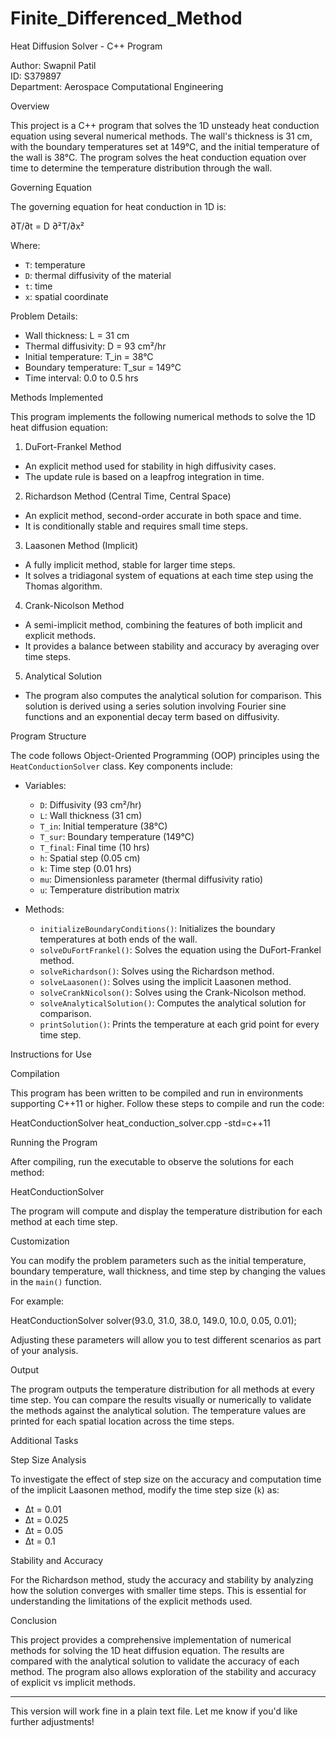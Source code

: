 # Finite_Differenced_Method

 Heat Diffusion Solver - C++ Program

Author: Swapnil Patil  
ID: S379897  
Department: Aerospace Computational Engineering  

 Overview

This project is a C++ program that solves the 1D unsteady heat conduction equation using several numerical methods. The wall's thickness is 31 cm, with the boundary temperatures set at 149°C, and the initial temperature of the wall is 38°C. The program solves the heat conduction equation over time to determine the temperature distribution through the wall.

 Governing Equation

The governing equation for heat conduction in 1D is:


∂T/∂t = D ∂²T/∂x²


Where:
- `T`: temperature
- `D`: thermal diffusivity of the material
- `t`: time
- `x`: spatial coordinate

 Problem Details:
- Wall thickness: L = 31 cm
- Thermal diffusivity: D = 93 cm²/hr
- Initial temperature: T_in = 38°C
- Boundary temperature: T_sur = 149°C
- Time interval: 0.0 to 0.5 hrs

 Methods Implemented

This program implements the following numerical methods to solve the 1D heat diffusion equation:

 1. DuFort-Frankel Method
   - An explicit method used for stability in high diffusivity cases.
   - The update rule is based on a leapfrog integration in time.

 2. Richardson Method (Central Time, Central Space)
   - An explicit method, second-order accurate in both space and time.
   - It is conditionally stable and requires small time steps.

 3. Laasonen Method (Implicit)
   - A fully implicit method, stable for larger time steps.
   - It solves a tridiagonal system of equations at each time step using the Thomas algorithm.

 4. Crank-Nicolson Method
   - A semi-implicit method, combining the features of both implicit and explicit methods.
   - It provides a balance between stability and accuracy by averaging over time steps.

 5. Analytical Solution
   - The program also computes the analytical solution for comparison. This solution is derived using a series solution involving Fourier sine functions and an exponential decay term based on diffusivity.

 Program Structure

The code follows Object-Oriented Programming (OOP) principles using the `HeatConductionSolver` class. Key components include:

- Variables:  
  - `D`: Diffusivity (93 cm²/hr)
  - `L`: Wall thickness (31 cm)
  - `T_in`: Initial temperature (38°C)
  - `T_sur`: Boundary temperature (149°C)
  - `T_final`: Final time (10 hrs)
  - `h`: Spatial step (0.05 cm)
  - `k`: Time step (0.01 hrs)
  - `mu`: Dimensionless parameter (thermal diffusivity ratio)
  - `u`: Temperature distribution matrix

- Methods:
  - `initializeBoundaryConditions()`: Initializes the boundary temperatures at both ends of the wall.
  - `solveDuFortFrankel()`: Solves the equation using the DuFort-Frankel method.
  - `solveRichardson()`: Solves using the Richardson method.
  - `solveLaasonen()`: Solves using the implicit Laasonen method.
  - `solveCrankNicolson()`: Solves using the Crank-Nicolson method.
  - `solveAnalyticalSolution()`: Computes the analytical solution for comparison.
  - `printSolution()`: Prints the temperature at each grid point for every time step.

 Instructions for Use

 Compilation

This program has been written to be compiled and run in environments supporting C++11 or higher. Follow these steps to compile and run the code:


 HeatConductionSolver heat_conduction_solver.cpp -std=c++11


 Running the Program

After compiling, run the executable to observe the solutions for each method:


HeatConductionSolver


The program will compute and display the temperature distribution for each method at each time step.

 Customization

You can modify the problem parameters such as the initial temperature, boundary temperature, wall thickness, and time step by changing the values in the `main()` function.

For example:


HeatConductionSolver solver(93.0, 31.0, 38.0, 149.0, 10.0, 0.05, 0.01);


Adjusting these parameters will allow you to test different scenarios as part of your analysis.

 Output

The program outputs the temperature distribution for all methods at every time step. You can compare the results visually or numerically to validate the methods against the analytical solution. The temperature values are printed for each spatial location across the time steps.

 Additional Tasks

 Step Size Analysis

To investigate the effect of step size on the accuracy and computation time of the implicit Laasonen method, modify the time step size (`k`) as:

- ∆t = 0.01
- ∆t = 0.025
- ∆t = 0.05
- ∆t = 0.1

 Stability and Accuracy

For the Richardson method, study the accuracy and stability by analyzing how the solution converges with smaller time steps. This is essential for understanding the limitations of the explicit methods used.

 Conclusion

This project provides a comprehensive implementation of numerical methods for solving the 1D heat diffusion equation. The results are compared with the analytical solution to validate the accuracy of each method. The program also allows exploration of the stability and accuracy of explicit vs implicit methods.

---

This version will work fine in a plain text file. Let me know if you'd like further adjustments!
